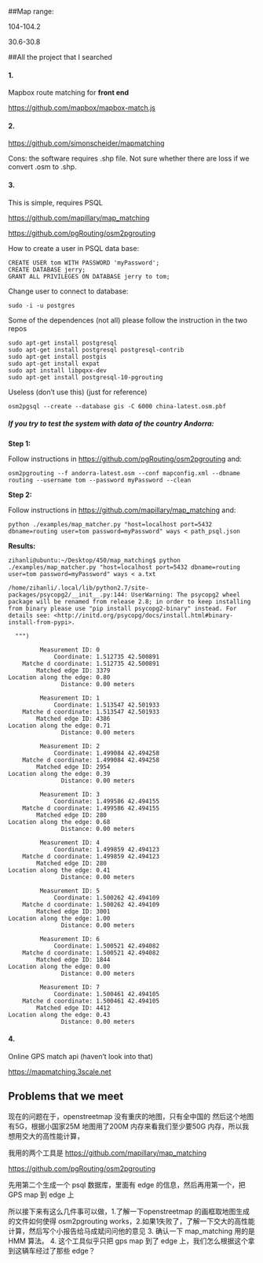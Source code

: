 ##Map range: 

104-104.2

30.6-30.8

##All the project that I searched

#### 1.

Mapbox route matching for **front end**

<https://github.com/mapbox/mapbox-match.js>

#### 2.

<https://github.com/simonscheider/mapmatching>

Cons: the software requires .shp file. Not sure whether there are loss if we convert .osm to .shp.

#### 3. 
This is simple, requires PSQL 

<https://github.com/mapillary/map_matching> 

<https://github.com/pgRouting/osm2pgrouting> 

How to create a user in PSQL data base:
```
CREATE USER tom WITH PASSWORD 'myPassword';
CREATE DATABASE jerry;
GRANT ALL PRIVILEGES ON DATABASE jerry to tom;
```
Change user to connect to database:

`sudo -i -u postgres`

Some of the dependences (not all) please follow the instruction in the two repos
```
sudo apt-get install postgresql
sudo apt-get install postgresql postgresql-contrib
sudo apt-get install postgis
sudo apt-get install expat
sudo apt install libpqxx-dev
sudo apt-get install postgresql-10-pgrouting
```
Useless (don’t use this) (just for reference)

`osm2pgsql --create --database gis -C 6000 china-latest.osm.pbf`

##### If you try to test the system with data of the country Andorra:

**Step 1:**

Follow instructions in <https://github.com/pgRouting/osm2pgrouting> and:

`osm2pgrouting --f andorra-latest.osm --conf mapconfig.xml --dbname routing --username tom --password myPassword --clean`

**Step 2:**

Follow instructions in <https://github.com/mapillary/map_matching> and:

`python ./examples/map_matcher.py "host=localhost port=5432 dbname=routing user=tom password=myPassword" ways < path_psql.json`

**Results:**


```
zihanli@ubuntu:~/Desktop/450/map_matching$ python ./examples/map_matcher.py "host=localhost port=5432 dbname=routing user=tom password=myPassword" ways < a.txt

/home/zihanli/.local/lib/python2.7/site-packages/psycopg2/__init__.py:144: UserWarning: The psycopg2 wheel package will be renamed from release 2.8; in order to keep installing from binary please use "pip install psycopg2-binary" instead. For details see: <http://initd.org/psycopg/docs/install.html#binary-install-from-pypi>.

  """)

         Measurement ID: 0
             Coordinate: 1.512735 42.500891
    Matche d coordinate: 1.512735 42.500891
        Matched edge ID: 3379
Location along the edge: 0.80
               Distance: 0.00 meters

         Measurement ID: 1
             Coordinate: 1.513547 42.501933
    Matche d coordinate: 1.513547 42.501933
        Matched edge ID: 4386
Location along the edge: 0.71
               Distance: 0.00 meters

         Measurement ID: 2
             Coordinate: 1.499084 42.494258
    Matche d coordinate: 1.499084 42.494258
        Matched edge ID: 2954
Location along the edge: 0.39
               Distance: 0.00 meters

         Measurement ID: 3
             Coordinate: 1.499586 42.494155
    Matche d coordinate: 1.499586 42.494155
        Matched edge ID: 280
Location along the edge: 0.68
               Distance: 0.00 meters

         Measurement ID: 4
             Coordinate: 1.499859 42.494123
    Matche d coordinate: 1.499859 42.494123
        Matched edge ID: 280
Location along the edge: 0.41
               Distance: 0.00 meters
               
         Measurement ID: 5
             Coordinate: 1.500262 42.494109
    Matche d coordinate: 1.500262 42.494109
        Matched edge ID: 3001
Location along the edge: 1.00
               Distance: 0.00 meters

         Measurement ID: 6
             Coordinate: 1.500521 42.494082
    Matche d coordinate: 1.500521 42.494082
        Matched edge ID: 1844
Location along the edge: 0.00
               Distance: 0.00 meters

         Measurement ID: 7
             Coordinate: 1.500461 42.494105
    Matche d coordinate: 1.500461 42.494105
        Matched edge ID: 4412
Location along the edge: 0.43
               Distance: 0.00 meters

```

#### 4.

Online GPS match api (haven’t look into that)

https://mapmatching.3scale.net

Problems that we meet
---

现在的问题在于，openstreetmap 没有重庆的地图，只有全中国的 然后这个地图有5G，根据小国家25M 地图用了200M 内存来看我们至少要50G 内存，所以我想用交大的高性能计算， 

我用的两个工具是 <https://github.com/mapillary/map_matching> 

<https://github.com/pgRouting/osm2pgrouting>

先用第二个生成一个 psql 数据库，里面有 edge 的信息，然后再用第一个，把 GPS map 到 edge 上 

所以接下来有这么几件事可以做，1.了解一下openstreetmap 的画框取地图生成的文件如何使得 osm2pgrouting works，2.如果1失败了，了解一下交大的高性能计算，然后写个小报告给马成斌问问他的意见 3. 确认一下 map_matching 用的是HMM 算法。 4. 这个工具似乎只把 gps map 到了 edge 上，我们怎么根据这个拿到这辆车经过了那些 edge？
